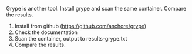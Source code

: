Grype is another tool. Install grype and scan the same container. Compare the results.

1. Install from github (https://github.com/anchore/grype)
2. Check the documentation
3. Scan the container, output to results-grype.txt
4. Compare the results.